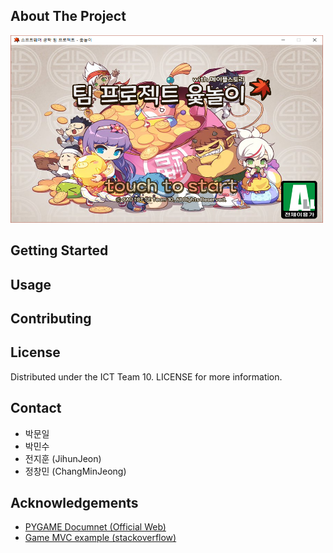


## About The Project
<img src="sample.png" width="500" height="300"></img>

## Getting Started

## Usage

## Contributing

## License
Distributed under the ICT Team 10. LICENSE for more information.

## Contact
* 박문일
* 박민수
* 전지훈 (JihunJeon)
* 정창민 (ChangMinJeong)

## Acknowledgements
* <a href="https://www.pygame.org/docs/">PYGAME Documnet (Official Web)</a>
* <a href="https://stackoverflow.com/questions/7249388/python-duck-typing-for-mvc-event-handling-in-pygame">Game MVC example (stackoverflow)</a>